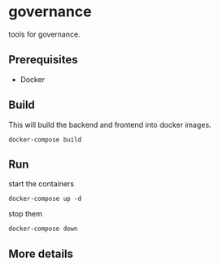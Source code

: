 # governance
tools for governance.

## Prerequisites

+ Docker

## Build

This will build the backend and frontend into docker images.

```
docker-compose build
```

## Run

start the containers

```
docker-compose up -d
```

stop them
```
docker-compose down
```

## More details

